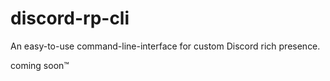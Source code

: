 # discord-rp-cli
An easy-to-use command-line-interface for custom Discord rich presence.

coming soon:tm:
